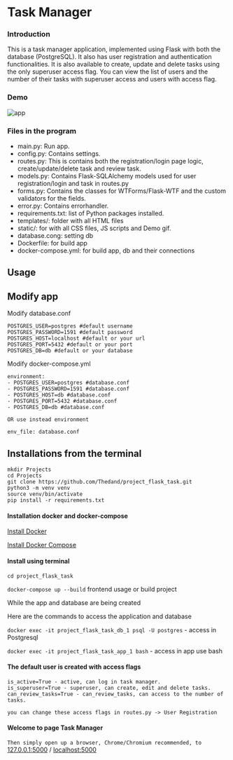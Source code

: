 # Task Manager

### Introduction

This is a task manager application, implemented using Flask with both the database (PostgreSQL). It also has user registration and authentication functionalities.
It is also available to create, update and delete tasks using the only superuser access flag. You can view the list of users and the number of their tasks with 
superuser access and users with access flag.

### Demo

![app](https://user-images.githubusercontent.com/17044897/93980229-08e72600-fd87-11ea-92d0-977d5ca532bd.gif)


### Files in the program
- main.py: Run app.
- config.py: Contains settings.
- routes.py: This is contains both the registration/login page logic, create/update/delete task and review task.
- models.py: Contains Flask-SQLAlchemy models used for user registration/login and task in routes.py
- forms.py: Contains the classes for WTForms/Flask-WTF and the custom validators for the fields.
- error.py: Contains errorhandler.
- requirements.txt: list of Python packages installed.
- templates/: folder with all HTML files
- static/: for with all CSS files, JS scripts and Demo gif.
- database.cong: setting db
- Dockerfile: for build app
- docker-compose.yml: for build app, db and their connections


## Usage

## Modify app

Modify database.conf

```
POSTGRES_USER=postgres #default username
POSTGRES_PASSWORD=1591 #default password
POSTGRES_HOST=localhost #default or your url
POSTGRES_PORT=5432 #default or your port
POSTGRES_DB=db #default or your database
```

Modify docker-compose.yml

```
environment:
- POSTGRES_USER=postgres #database.conf
- POSTGRES_PASSWORD=1591 #database.conf
- POSTGRES_HOST=db #database.conf
- POSTGRES_PORT=5432 #database.conf
- POSTGRES_DB=db #database.conf

OR use instead environment

env_file: database.conf
```

## Installations from the terminal
```shell script
mkdir Projects
cd Projects
git clone https://github.com/Thedand/project_flask_task.git
python3 -m venv venv
source venv/bin/activate
pip install -r requirements.txt
```

#### Installation docker and docker-compose

[Install Docker](https://docs.docker.com/get-docker/)

[Install Docker Compose](https://docs.docker.com/compose/install/)

#### Install using terminal


`cd project_flask_task`

`docker-compose up --build` frontend usage or build project

While the app and database are being created

Here are the commands to access the application and database

`docker exec -it project_flask_task_db_1 psql -U postgres` - access in Postgresql

`docker exec -it project_flask_task_app_1 bash` - access in app use bash

#### The default user is created with access flags
```
is_active=True - active, can log in task manager.
is_superuser=True - superuser, can create, edit and delete tasks.
can_review_tasks=True - can_review_tasks, can access to the number of tasks.
```
`you can change these access flags in routes.py -> User Registration`


#### Welcome to page Task Manager
`Then simply open up a browser, Chrome/Chromium recommended, to` [127.0.0.1:5000](https://127.0.0.1:5000/) / [localhost:5000](https://localhost:5000/)
